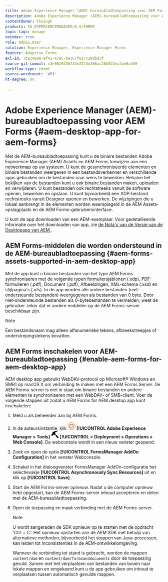 ```yaml
---
title: Adobe Experience Manager (AEM)-bureaubladtoepassing voor AEM Forms
description: Adobe Experience Manager (AEM)-bureaubladtoepassing voor AEM Forms
contentOwner: khsingh
products: SG_EXPERIENCEMANAGER/6.5/FORMS
topic-tags: manage
noindex: true
role: Admin,User
solution: Experience Manager, Experience Manager Forms
feature: Adaptive Forms
exl-id: 7b1c4808-8f41-47e5-b936-f017c29dbd3f
source-git-commit: c3e9029236734e22f5d266ac26b923eafbe0a459
workflow-type: tm+mt
source-wordcount: '453'
ht-degree: 0%

---
```


# Adobe Experience Manager (AEM)-bureaubladtoepassing voor AEM Forms {#aem-desktop-app-for-aem-forms}

Met de AEM-bureaubladtoepassing kunt u de binaire bestanden Adobe Experience Manager (AEM) Assets en AEM Forms toewijzen aan een netwerkmap op uw systeem. U kunt de gesynchroniseerde elementen en binaire bestanden weergeven in een bestandsverkenner en verschillende apps gebruiken om de bestanden naar wens te bewerken. Behalve het bekijken van de bestanden kunt u ook binaire bestanden maken, uploaden en verwijderen. U kunt bestanden ook rechtstreeks vanuit de software openen, bewerken en opslaan. U kunt bijvoorbeeld een XDP-bestand rechtstreeks vanuit Designer openen en bewerken. De wijzigingen die u lokaal aanbrengt in de elementen worden weerspiegeld in de AEM Assets-opslagplaats en de AEM Forms-gebruikersinterface.

U kunt de app downloaden van een AEM-exemplaar. Voor gedetailleerde informatie over het downloaden van app, zie [&#x200B; de Nota&#39;s van de Versie van de Desktopapp van AEM &#x200B;](https://experienceleague.adobe.com/docs/experience-manager-desktop-app/using/release-notes.html?lang=nl-NL).

## AEM Forms-middelen die worden ondersteund in de AEM-bureaubladtoepassing {#aem-forms-assets-supported-in-aem-desktop-app}

Met de app kunt u binaire bestanden van het type AEM Forms synchroniseren met de volgende typen formuliersjablonen (.xdp), PDF-formulieren (.pdf), Document (.pdf), Afbeeldingen, XML-schema (.xsd) en stijlpagina&#39;s (.xfs). In de app worden alle andere bestanden (niet-ondersteunde bestanden) weergegeven als bestanden van 0 byte. Door niet-ondersteunde bestanden als 0-bytebestanden te vermelden, weet de gebruiker zeker dat er andere middelen op de AEM Forms-server beschikbaar zijn.

>[!NOTE]
>
>Een bestandsnaam mag alleen alfanumerieke tekens, afbreekstreepjes of onderstrepingstekens bevatten.

## AEM Forms inschakelen voor AEM-bureaubladtoepassing {#enable-aem-forms-for-aem-desktop-app}

AEM desktop app gebruikt WebDAV-protocol op Microsoft® Windows en SMB1 op macOS X om verbinding te maken met een AEM Forms Server. De AEM Forms-server is niet in staat om binaire bestanden en andere elementen te synchroniseren met een WebDAV- of SMB-client. Voer de volgende stappen uit zodat u AEM Forms for AEM desktop app kunt inschakelen:

1. Meld u als beheerder aan bij AEM Forms.
1. In de auteursinstantie, klik ![&#x200B; adobeexperienceManager &#x200B;](assets/adobeexperiencemanager.png) **[!UICONTROL Adobe Experience Manager > Tools]** ![&#x200B; hammer &#x200B;](assets/hammer.png) **[!UICONTROL > Deployment > Operations > Web Console]**. De webconsole wordt in een nieuw venster geopend.
1. Zoek en open de optie **[!UICONTROL FormsManager AddOn Configuration]** in het venster Webconsole.
1. Schakel in het dialoogvenster FormsManager AddOn-configuratie het selectievakje **[!UICONTROL Asynchronously Sync Resources]** uit en klik op **[!UICONTROL Save]** .
1. Start de AEM Forms-server opnieuw. Nadat u de computer opnieuw hebt opgestart, kan de AEM Forms-server inhoud accepteren en delen met de AEM-bureaubladtoepassing.
1. Open de toepassing en maak verbinding met de AEM Forms-server.

   >[!NOTE]
   >
   > U wordt aangeraden de SDK opnieuw op te starten met de opdracht &#39;Ctrl + C&#39;. Het opnieuw opstarten van de AEM SDK met behulp van alternatieve methoden, bijvoorbeeld het stoppen van Java-processen, kan leiden tot inconsistenties in de AEM-ontwikkelomgeving.

   Wanneer de verbinding tot stand is gebracht, worden de mappen `content/dam` en `content/dam/formsanddocuments` door de toepassing gevuld. Samen met het verplaatsen van bestanden van boven naar lokale mappen en omgekeerd kunt u de app gebruiken om inhoud te verplaatsen tussen automatisch gevulde mappen.
